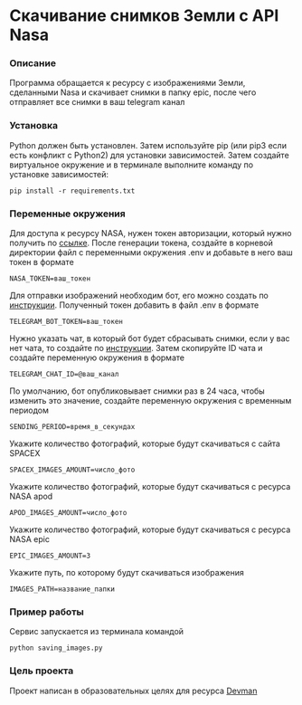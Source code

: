 # Скачивание снимков Земли с API Nasa

### Описание

Программа обращается к ресурсу с изображениями Земли, сделанными Nasa и скачивает снимки в папку epic, после чего отправляет все снимки в ваш telegram канал

### Установка

Python должен быть установлен. Затем используйте pip (или pip3 если есть конфликт с Python2) для установки зависимостей. Затем создайте виртуальное окружение и в терминале выполните команду по установке зависимостей:

```
pip install -r requirements.txt
```

### Переменные окружения

Для доступа к ресурсу NASA, нужен токен авторизации, который нужно получить по [ссылке](https://api.nasa.gov/). После генерации токена, создайте в корневой директории файл с переменными окружения .env и добавьте в него ваш токен в формате

`NASA_TOKEN=ваш_токен`

Для отправки изображений необходим бот, его можно создать по [инструкции](https://way23.ru/%D1%80%D0%B5%D0%B3%D0%B8%D1%81%D1%82%D1%80%D0%B0%D1%86%D0%B8%D1%8F-%D0%B1%D0%BE%D1%82%D0%B0-%D0%B2-telegram.html). Полученный токен добавить в файл .env в формате

`TELEGRAM_BOT_TOKEN=ваш_токен`

Нужно указать чат, в который бот будет сбрасывать снимки, если у вас нет чата, то создайте по [инструкции](https://smmplanner.com/blog/otlozhennyj-posting-v-telegram/). Затем скопируйте ID чата и создайте переменную окружения в формате

`TELEGRAM_CHAT_ID=@ваш_канал`

По умолчанию, бот опубликовывает снимки раз в 24 часа, чтобы изменить это значение, создайте переменную окружения с временным периодом

`SENDING_PERIOD=время_в_секундах`

Укажите количество фотографий, которые будут скачиваться с сайта SPACEX

`SPACEX_IMAGES_AMOUNT=число_фото`

Укажите количество фотографий, которые будут скачиваться с ресурса NASA apod

`APOD_IMAGES_AMOUNT=число_фото`

Укажите количество фотографий, которые будут скачиваться с ресурса NASA epic

`EPIC_IMAGES_AMOUNT=3`

Укажите путь, по которому будут скачиваться изображения

`IMAGES_PATH=название_папки`

### Пример работы

Сервис запускается из терминала командой 

```
python saving_images.py
```

### Цель проекта

Проект написан в образовательных целях для ресурса [Devman](https://dvmn.org/)
